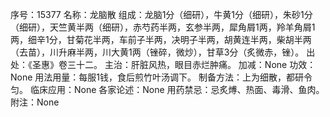 序号：15377
名称：龙脑散
组成：龙脑1分（细研），牛黄1分（细研），朱砂1分（细研），天竺黄半两（细研），赤芍药半两，玄参半两，犀角屑1两，羚羊角屑1两，细辛1分，甘菊花半两，车前子半两，决明子半两，胡黄连半两，柴胡半两（去苗），川升麻半两，川大黄1两（锉碎，微炒），甘草3分（炙微赤，锉）。
出处：《圣惠》卷三十二。
主治：肝脏风热，眼目赤烂肿痛。
加减：None
功效：None
用法用量：每服1钱，食后煎竹叶汤调下。
制备方法：上为细散，都研令匀。
临床应用：None
各家论述：None
用药禁忌：忌炙煿、热面、毒滑、鱼肉。
附注：None
